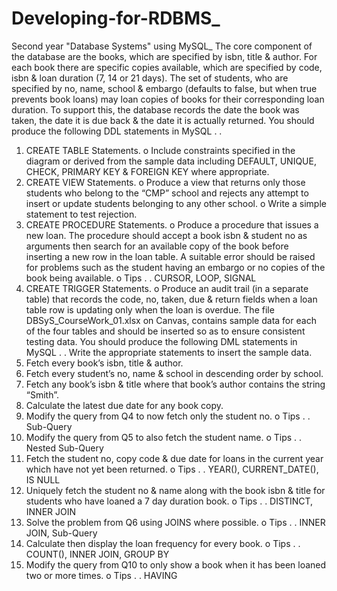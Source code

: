 # Developing-for-RDBMS_
Second year "Database Systems" using MySQL_
The core component of the database are the books, which are specified by isbn, title & author. 
For each book there are specific copies available, which are specified by code, isbn & loan 
duration (7, 14 or 21 days).
The set of students, who are specified by no, name, school & embargo (defaults to false, but 
when true prevents book loans) may loan copies of books for their corresponding loan duration. 
To support this, the database records the date the book was taken, the date it is due back & 
the date it is actually returned.
You should produce the following DDL statements in MySQL . .
1. CREATE TABLE Statements.
o Include constraints specified in the diagram or derived from the sample data including 
DEFAULT, UNIQUE, CHECK, PRIMARY KEY & FOREIGN KEY where appropriate.
2. CREATE VIEW Statements.
o Produce a view that returns only those students who belong to the “CMP” school and 
rejects any attempt to insert or update students belonging to any other school.
o Write a simple statement to test rejection.
3. CREATE PROCEDURE Statements.
o Produce a procedure that issues a new loan. The procedure should accept a book isbn 
& student no as arguments then search for an available copy of the book before 
inserting a new row in the loan table. A suitable error should be raised for problems 
such as the student having an embargo or no copies of the book being available.
o Tips . . CURSOR, LOOP, SIGNAL
4. CREATE TRIGGER Statements.
o Produce an audit trail (in a separate table) that records the code, no, taken, due & 
return fields when a loan table row is updating only when the loan is overdue.
The file DBSyS_CourseWork_01.xlsx on Canvas, contains sample data for each of the four tables 
and should be inserted so as to ensure consistent testing data.
You should produce the following DML statements in MySQL . .
Write the appropriate statements to insert the sample data.
1. Fetch every book’s isbn, title & author.
2. Fetch every student’s no, name & school in descending order by school.
3. Fetch any book’s isbn & title where that book’s author contains the string “Smith”.
4. Calculate the latest due date for any book copy.
5. Modify the query from Q4 to now fetch only the student no.
o Tips . . Sub-Query
6. Modify the query from Q5 to also fetch the student name.
o Tips . . Nested Sub-Query
7. Fetch the student no, copy code & due date for loans in the current year which have not 
yet been returned.
o Tips . . YEAR(), CURRENT_DATE(), IS NULL
8. Uniquely fetch the student no & name along with the book isbn & title for students who 
have loaned a 7 day duration book.
o Tips . . DISTINCT, INNER JOIN
9. Solve the problem from Q6 using JOINS where possible.
o Tips . . INNER JOIN, Sub-Query
10. Calculate then display the loan frequency for every book.
o Tips . . COUNT(), INNER JOIN, GROUP BY
11. Modify the query from Q10 to only show a book when it has been loaned two or more times.
o Tips . . HAVING
